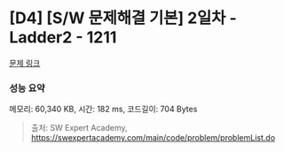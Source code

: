 # [D4] [S/W 문제해결 기본] 2일차 - Ladder2 - 1211 

[문제 링크](https://swexpertacademy.com/main/code/problem/problemDetail.do?contestProbId=AV14BgD6AEECFAYh) 

### 성능 요약

메모리: 60,340 KB, 시간: 182 ms, 코드길이: 704 Bytes



> 출처: SW Expert Academy, https://swexpertacademy.com/main/code/problem/problemList.do